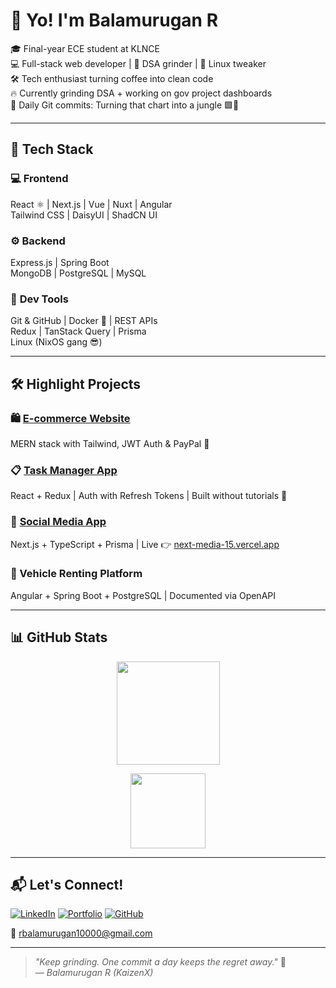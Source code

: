 # 👋 Yo! I'm **Balamurugan R** 

🎓 Final-year ECE student at KLNCE  
💻 Full-stack web developer | 🧠 DSA grinder | 🐧 Linux tweaker  
🛠️ Tech enthusiast turning coffee into clean code  
🔥 Currently grinding DSA + working on gov project dashboards  
🌱 Daily Git commits: Turning that chart into a jungle 🟩🌴  

---

## 🚀 Tech Stack

### 💻 **Frontend**
React ⚛️ | Next.js | Vue | Nuxt | Angular  
Tailwind CSS | DaisyUI | ShadCN UI  

### ⚙️ **Backend**
Express.js | Spring Boot  
MongoDB | PostgreSQL | MySQL  

### 🧰 **Dev Tools**
Git & GitHub | Docker 🐳 | REST APIs  
Redux | TanStack Query | Prisma  
Linux (NixOS gang 😎)

---

## 🛠️ Highlight Projects

### 🛍️ [E-commerce Website](https://github.com/Balamurugan-1000/Ecommerce-MERN)  
MERN stack with Tailwind, JWT Auth & PayPal 💸  

### 📋 [Task Manager App](https://github.com/Balamurugan-1000/Task-manager)  
React + Redux | Auth with Refresh Tokens | Built without tutorials 💪  

### 📱 [Social Media App](https://github.com/Balamurugan-1000/next-media)  
Next.js + TypeScript + Prisma | Live 👉 [next-media-15.vercel.app](https://next-media-15.vercel.app)

### 🚗 Vehicle Renting Platform  
Angular + Spring Boot + PostgreSQL | Documented via OpenAPI  

---

## 📊 GitHub Stats

<p align="center">
  <img src="https://github-readme-stats.vercel.app/api?username=Balamurugan-1000&show_icons=true&theme=radical&hide_title=true" height="165">
</p>

<p align="center">
  <img src="https://github-readme-stats.vercel.app/api/top-langs/?username=Balamurugan-1000&layout=compact&theme=radical" height="120">
</p>

---

## 📬 Let's Connect!

[![LinkedIn](https://img.shields.io/badge/LinkedIn-blue?logo=linkedin&style=for-the-badge)](https://linkedin.com/in/balamurugan1000)
[![Portfolio](https://img.shields.io/badge/Portfolio-000?logo=firefox&logoColor=white&style=for-the-badge)](https://balamuruganr.me)
[![GitHub](https://img.shields.io/badge/GitHub-171515?logo=github&style=for-the-badge)](https://github.com/Balamurugan-1000)

📧 rbalamurugan10000@gmail.com  

---

> _"Keep grinding. One commit a day keeps the regret away."_ 🚀  
> _— Balamurugan R (KaizenX)_
